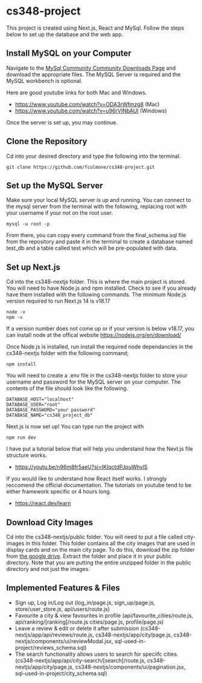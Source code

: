 # cs348-project

This project is created using Next.js, React and MySql. Follow the steps below to set up the database and the web app.

## Install MySQL on your Computer
Navigate to the [MySql Community Community Downloads Page](https://dev.mysql.com/downloads) and download the appropriate files. The MySQL Server is required and the MySQL workbench is optional.

Here are good youtube links for both Mac and Windows.

* https://www.youtube.com/watch?v=ODA3rWfmzg8 (Mac)
* https://www.youtube.com/watch?v=u96rVINbAUI (Windows)

Once the server is set up, you may continue.

## Clone the Repository
Cd into your desired directory and type the following into the terminal.
```
git clone https://github.com/fculmone/cs348-project.git
```

## Set up the MySQL Server
Make sure your local MySQL server is up and running. You can connect to the mysql server from the terminal with the following, replacing root with your username if your not on the root user.
```
mysql -u root -p
```
From there, you can copy every command from the final_schema.sql file from the repository and paste it in the terminal to create a database named test_db and a table called test which will be pre-populated with data.

## Set up Next.js
Cd into the cs348-nextjs folder. This is where the main project is stored. You will need to have Node.js and npm installed. Check to see if you already have them installed with the following commands. The minimum Node.js version required to run Next.js 14 is v18.17
```
node -v
npm -v
```
If a version number does not come up or if your version is below v18.17, you can install node at the offical website https://nodejs.org/en/download/ 

Once Node.js is installed, run install the required node dependancies in the cs348-nextjs folder with the following command;

```
npm install
```

You will need to create a .env file in the cs348-nextjs folder to store your username and password for the MySQL server on your computer. The contents of the file should look like the following.

```
DATABASE_HOST="localhost"
DATABASE_USER="root"
DATABASE_PASSWORD="your password"
DATABASE_NAME="cs348_project_db"
```

Next.js is now set up! You can type run the project with

```
npm run dev
```

I have put a tutorial below that will help you understand how the Next.js file structure works.
* https://youtu.be/n96m8fr5aeU?si=IKIqctdPJpuWhylS
  
If you would like to understand how React itself works. I strongly reccomend the official documentation. The tutorials on youtube tend to be either framework specific or 4 hours long.
* https://react.dev/learn


## Download City Images
Cd into the cs348-nextjs/public folder. You will need to put a file called city-images in this folder. This folder contains all the city images that are used in display cards and on the main city page. To do this, download the zip folder from [the google drive](https://drive.google.com/file/d/1OSIuIooH5W_NPxcs1U82mh48WdCBxzfk/view?usp=sharing). Extract the folder and place it in your public directory. Note that you are putting the entire unzipped folder in the public directory and not just the images.



## Implemented Features & Files
- Sign up, Log in/Log out (log_in/page.js, sign_up/page.js, store/user_store.js, api/users/route.js)
- Favourite a city & view favourites in profile (api/favourite_cities/route.js, api/ranking/[ranking]/route.js cities/page.js, profile/page.js)
- Leave a review & edit or delete it after submission (cs348-nextjs/app/api/reviews/route.js, cs348-nextjs/app/city/page.js, cs348-nextjs/components/ui/reviewModal.jsx, sql-used-in-project/reviews_schema.sql)
- The search functionality allows users to search for speciifc cities. (cs348-nextjs/app/api/city-search/[search]/route.js, cs348-nextjs/app/city/page.js, cs348-nextjs/components/ui/pagination.jsx, sql-used-in-project/city_schema.sql)

